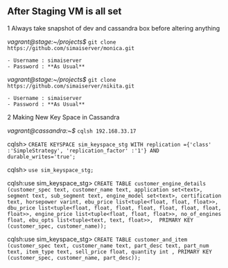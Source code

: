## After Staging VM is all set

1 Always take snapshot of dev and cassandra box before altering anything

  *vagrant@stage:~/projects$* `git clone https://github.com/simaiserver/monica.git`
  	
	- Username : simaiserver
	- Password : **As Usual**

  *vagrant@stage:~/projects$* `git clone https://github.com/simaiserver/nikita.git`
  	
	- Username : simaiserver
	- Password : **As Usual**

2 Making New Key Space in Cassandra

  *vagrant@cassandra:~$* `cqlsh 192.168.33.17`
  
  cqlsh> `CREATE KEYSPACE sim_keyspace_stg WITH replication ={'class' :'SimpleStrategy', 'replication_factor' :'1'} AND durable_writes='true';`
  
  cqlsh> `use sim_keyspace_stg;`
  
  cqlsh:use sim_keyspace_stg>  `CREATE TABLE customer_engine_details (customer_spec text, customer_name text, application set<text>, segment text, sub_segment text, engine_model set<text>, certification text, horsepower varint, ebu_price list<tuple<float, float, float>>, dbu_price list<tuple<float, float, float, float, float, float, float, float>>, engine_price list<tuple<float, float, float>>, no_of_engines float, ebu_opts list<tuple<text, text, float>>,  PRIMARY KEY (customer_spec, customer_name));`
  
  cqlsh:use sim_keyspace_stg> `CREATE TABLE customer_and_item (customer_spec text, customer_name text, part_desc text, part_num text, item_type text, sell_price float, quantity int , PRIMARY KEY (customer_spec, customer_name, part_desc));`
  
  

